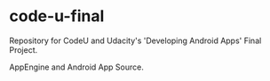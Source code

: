 # code-u-final

Repository for CodeU and Udacity's 'Developing Android Apps' Final Project.

AppEngine and Android App Source.